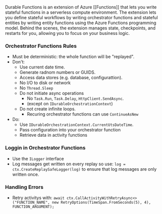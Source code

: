 Durable Functions is an extension of Azure [[Functions]] that lets you write stateful functions in a serverless compute environment. The extension lets you define stateful workflows by writing orchestrator functions and stateful entities by writing entity functions using the Azure Functions programming model. Behind the scenes, the extension manages state, checkpoints, and restarts for you, allowing you to focus on your business logic.

### Orchestrator Functions Rules
-  Must be deterministic: the whole function will be "replayed".
- Don't:
	- Use current date time.
	- Generate radnom numbers or GUIDS.
	- Access data stores (e.g. database, configurattion).
	- No I/O to disk or network
	- No `Thread.Sleep`
	- Do not initiate async operations 
		- No `Task.Run`, `Task.Delay`, `HttpClient.SendAsync`.
		- (except on `IDurableOrchestrationContext`)
	- Do not create infinite loops.
		- Recuring orchestrator functions can use `ContinueAsNew`
- Do:
	- Use `IDurableOrchestrationContext.CurrentUtsDateTime`.
	- Pass configuration into your orchestrator function
	- Retrieve data in activity functions

### Loggin in Orchestrator Functions
- Use the `ILogger` interface
- Log messages get written on every replay so use: `log = ctx.CreateReplaySafeLogger(log)` to ensure that log messages are only written once.

### Handling Errors
- Retry activitys with: `await ctx.CallActivityWithRetryAsync<>("FUNCTION_NAME", new RetryOptions(TimeSpan.FromSeconds(5), 4), FUNCTION_ARGUMENT);`
